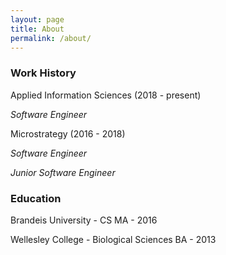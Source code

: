 ```yaml
---
layout: page
title: About
permalink: /about/
---
```


### Work History
Applied Information Sciences (2018 - present)

*Software Engineer*

Microstrategy (2016 - 2018) 

*Software Engineer*

*Junior Software Engineer* 

### Education

Brandeis University - CS MA - 2016

Wellesley College - Biological Sciences BA - 2013